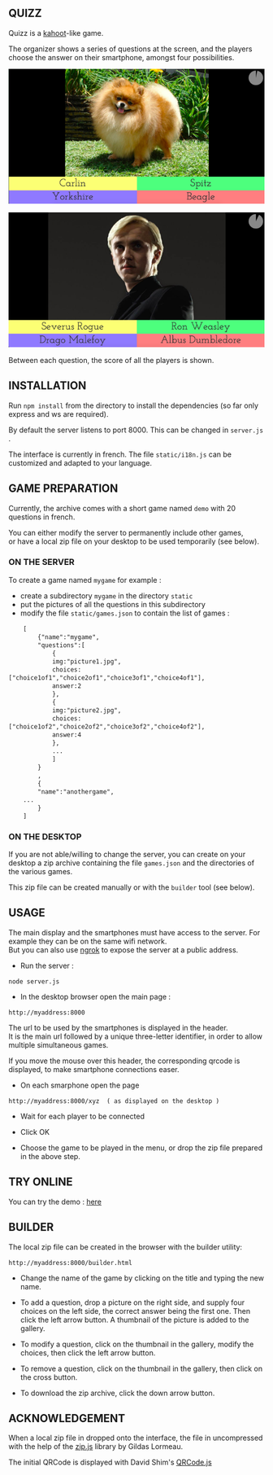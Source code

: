 ## QUIZZ

Quizz is a [kahoot](https://kahoot.com)-like game.

The organizer shows a series of questions at the screen,
and the players choose the answer on their smartphone,
amongst four possibilities.

![question1](question1.png)  



![question2](question2.png)

Between each question, the score of all the players is shown.

## INSTALLATION

Run `npm install` from the directory to install the 
dependencies (so far only express and ws are required).

By default the server listens to port 8000. This can be changed 
in `server.js` .

The interface is currently in french. The file `static/i18n.js`
can be customized and adapted to your language.

## GAME PREPARATION

Currently, the archive comes with a short game named `demo`
with 20 questions in french. 

You can either modify the server to permanently include other games,  
or have a local zip file on your desktop to be used temporarily (see below).

### ON THE SERVER

To create a game named `mygame` for example :
* create a subdirectory `mygame` in the directory `static`
* put the pictures of all the questions in this subdirectory
* modify the file `static/games.json` to contain the list of games :
```
	[
		{"name":"mygame",
		"questions":[
			{
			img:"picture1.jpg",
			choices:["choice1of1","choice2of1","choice3of1","choice4of1"],
			answer:2	
			},
			{
			img:"picture2.jpg",
			choices:["choice1of2","choice2of2","choice3of2","choice4of2"],
			answer:4
			},
			...
			]
		}
		,
		{
		"name":"anothergame",
	...
		}
	]
```

### ON THE DESKTOP

If you are not able/willing to change the server, you can create 
on your desktop a zip archive containing the file `games.json`  and
the directories of the various games.  

This zip file can be created manually or with the `builder` tool (see below).

## USAGE

The main display and the smartphones must have access to the server. 
For example they can be on the same wifi network.  
But you can also use [ngrok](https://ngrok.com) to expose the server at a public address.

* Run the server :
```
node server.js
```

* In the desktop browser open the main page :
```
http://myaddress:8000
```
The url to be used by the smartphones is displayed in the header.  
It is the main url followed by a unique three-letter identifier,
in order to allow multiple simultaneous games.

If you move the mouse over this header, the corresponding qrcode is displayed,
to make smartphone connections easer.

* On each smarphone open the page
```
http://myaddress:8000/xyz  ( as displayed on the desktop )
```

* Wait for each player to be connected

* Click OK

* Choose the game to be played in the menu, or drop the zip file
prepared in the above step.

## TRY ONLINE

You can try the demo : [here](http://lerallyemobile.fr:8000)

## BUILDER

The local zip file can be created in the browser with the builder utility:
```
http://myaddress:8000/builder.html
```
* Change the name of the game by clicking on the title and typing the new name.

* To add a question, drop a picture on the right side, and supply four choices
on the left side, the correct answer being the first one. Then click the left arrow button. A thumbnail of the picture is added to the gallery.

* To modify a question, click on the thumbnail in the gallery, modify the choices, then click the left arrow button.

* To remove a question, click on the thumbnail in the gallery, then click on the cross button.

* To download the zip archive, click the down arrow button.

## ACKNOWLEDGEMENT

When a local zip file in dropped onto the interface, the file in
uncompressed with the help of the [zip.js](https://github.com/gildas-lormeau/zip.js) library by Gildas Lormeau.

The initial QRCode is displayed with David Shim's [QRCode.js](https://davidshimjs.github.io/qrcodejs/)
	
